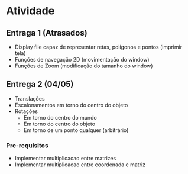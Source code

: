 # Atividade

## Entraga 1 (Atrasados)

* Display file capaz de representar retas, polígonos e pontos (imprimir tela)
* Funções de navegação 2D (movimentação do window)
* Funções de Zoom (modificação do tamanho do window)

## Entrega 2 (04/05)

* Translações
* Escalonamentos em torno do centro do objeto
* Rotações
  * Em torno do centro do mundo
  * Em torno do centro do objeto
  * Em torno de um ponto qualquer (arbitrário)‏

### Pre-requisitos

* Implementar multiplicacao entre matrizes
* Implementar multiplicacao entre coordenada e matriz

